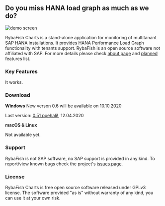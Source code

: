 ## Do you miss HANA load graph as much as we do?
![demo screen](http://rybafish.github.io/demoscreen.png)

RybaFish Charts is a stand-alone application for monitoring of multitanant SAP HANA installations. It provides HANA Performance Load Graph functionality with tenants support. RybaFish is an open source software not affiliated with SAP. For more details please check [about page](/about) and [planned](/todo) features list.

### Key Features
It works.

### Download
**Windows**
New verson 0.6 will be available on 10.10.2020

Last version: [0.51 poehali!](https://github.com/rybafish/rybafish/releases/download/v051/RybaFish051poehali.7z), 12.04.2020

**macOS & Linux**

Not available yet.

### Support
RybaFish is not SAP software, no SAP support is provided in any kind. To report/view known bugs check the project's [issues page](https://github.com/rybafish/rybafish/issues).

### License
RybaFish Charts is free open source software released under GPLv3 license. The software provided "as is" without warranty of any kind, you can use it at your own risk.
